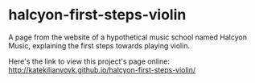 halcyon-first-steps-violin
==========================

A page from the website of a hypothetical music school named Halcyon Music, explaining the first steps towards playing violin.

Here's the link to view this project's page online: http://katekilianvovk.github.io/halcyon-first-steps-violin/
